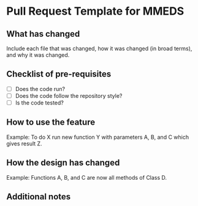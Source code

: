 # Pull Request Template for MMEDS

## What has changed
Include each file that was changed, how it was changed (in broad terms), and why it was changed.

## Checklist of pre-requisites
-   [ ] Does the code run?  
-   [ ] Does the code follow the repository style?  
-   [ ] Is the code tested?  

## How to use the feature
Example: To do X run new function Y with parameters A, B, and C which gives result Z.

## How the design has changed
Example: Functions A, B, and C are now all methods of Class D.

## Additional notes
